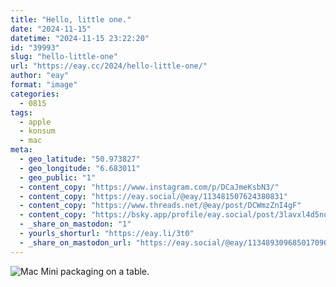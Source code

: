 ```yaml
---
title: "Hello, little one."
date: "2024-11-15"
datetime: "2024-11-15 23:22:20"
id: "39993"
slug: "hello-little-one"
url: "https://eay.cc/2024/hello-little-one/"
author: "eay"
format: "image"
categories:
  - 0815
tags:
  - apple
  - konsum
  - mac
meta:
  - geo_latitude: "50.973827"
  - geo_longitude: "6.683011"
  - geo_public: "1"
  - content_copy: "https://www.instagram.com/p/DCaJmeKsbN3/"
  - content_copy: "https://eay.social/@eay/113481507624380831"
  - content_copy: "https://www.threads.net/@eay/post/DCWmzZnI4gF"
  - content_copy: "https://bsky.app/profile/eay.social/post/3lavxl4d5no2x"
  - _share_on_mastodon: "1"
  - yourls_shorturl: "https://eay.li/3t0"
  - _share_on_mastodon_url: "https://eay.social/@eay/113489309685017090"
---
```


![Mac Mini packaging on a table.](https://eay.cc/uploads/2024/mac-mini.jpg)
